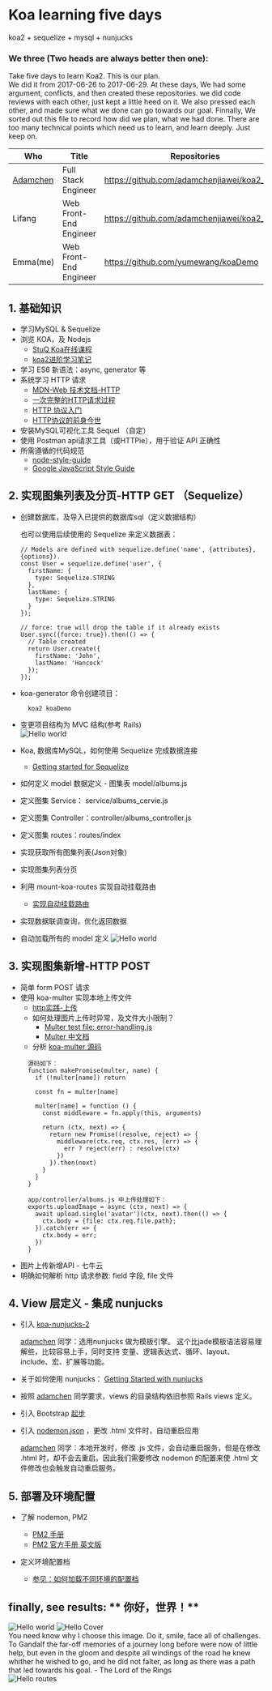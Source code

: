 # Koa learning five days

koa2 + sequelize + mysql + nunjucks

### We three (Two heads are always better then one):

Take five days to learn Koa2. This is our plan. <br />
We did it from 2017-06-26 to 2017-06-29. At these days, We had some argument, conflicts, and then created these repositories. we did code reviews with each other, just kept a little heed on it. We also pressed each other, and made sure what we done can go towards our goal. Finnally, We sorted out this file to record how did we plan, what we had done. There are too many technical points which need us to learn, and learn deeply. Just keep on.

| Who | Title | Repositories | 
| ------| ------ | ------ |
| [Adamchen ](https://github.com/adamchenjiawei) | Full Stack Engineer | https://github.com/adamchenjiawei/koa2_study |
| Lifang | Web Front-End Engineer  | https://github.com/adamchenjiawei/koa2_study |
| Emma(me) | Web Front-End Engineer  | https://github.com/yumewang/koaDemo |

## 1. 基础知识

- 学习MySQL & Sequelize
- 浏览 KOA，及 Nodejs
    - [StuQ Koa在线课程](http://i5ting.github.io/stuq-koa/index.html)
    - [koa2进阶学习笔记](https://chenshenhai.github.io/koa2-note/)
- 学习 ES6 新语法：async, generator 等
- 系统学习 HTTP 请求
    - [MDN-Web 技术文档-HTTP](https://developer.mozilla.org/zh-CN/docs/Web/HTTP)
    - [一次完整的HTTP请求过程](https://foofish.net/http-request-process.html)
    - [HTTP 协议入门](http://www.ruanyifeng.com/blog/2016/08/http.html)
    - [HTTP协议的前身今世](https://github.com/muwenzi/Program-Blog/issues/35)
- 安装MySQL可视化工具 Sequel （自定）
- 使用 Postman api请求工具（或HTTPie），用于验证 API 正确性
- 所需遵循的代码规范
    - [node-style-guide](https://github.com/dead-horse/node-style-guide)
    - [Google JavaScript Style Guide](http://rudasn.github.io/google-javascript-style-guide/)


## 2. 实现图集列表及分页-HTTP GET （Sequelize）

- 创建数据库，及导入已提供的数据库sql（定义数据结构）

    也可以使用后续使用的 Sequelize 来定义数据表：

      // Models are defined with sequelize.define('name', {attributes}, {options}).
      const User = sequelize.define('user', {
        firstName: {
          type: Sequelize.STRING
        },
        lastName: {
          type: Sequelize.STRING
        }
      });

      // force: true will drop the table if it already exists
      User.sync({force: true}).then(() => {
        // Table created
        return User.create({
          firstName: 'John',
          lastName: 'Hancock'
        });
      });

- koa-generator 命令创建项目：
  ```
    koa2 koaDemo
  ```
- 变更项目结构为 MVC 结构(参考 Rails)<br />
    ![Hello world](https://github.com/yumewang/koaDemo/blob/master/public/images/application.png)
- Koa, 数据库MySQL，如何使用 Sequelize 完成数据连接
    - [Getting started for Sequelize](http://docs.sequelizejs.com/manual/installation/getting-started)
- 如何定义 model 数据定义 - 图集表 model/albums.js
- 定义图集 Service： service/albums_cervie.js
- 定义图集 Controller：controller/albums_controller.js
- 定义图集 routes：routes/index
- 实现获取所有图集列表(Json对象)
- 实现图集列表分页
- 利用 mount-koa-routes 实现自动挂载路由
    - [实现自动挂载路由](http://i5ting.github.io/stuq-koa/moa2/mount-routes.html)
- 实现数据联调查询，优化返回数据
- 自动加载所有的 model 定义
  ![Hello world](https://github.com/yumewang/koaDemo/blob/master/public/images/export-model.jpg)

## 3. 实现图集新增-HTTP POST

- 简单 form POST 请求
- 使用 koa-multer 实现本地上传文件
  - [http实践-上传](http://i5ting.github.io/stuq-koa/koa-practice/http-practice.html)
  - 如何处理图片上传时异常，及文件大小限制？
    - [Multer test file: error-handling.js](https://github.com/koa-modules/multer/blob/master/test/error-handling.js)
    - [Multer 中文档](https://github.com/expressjs/multer/blob/master/doc/README-zh-cn.md)
  - 分析 [koa-multer 源码](https://github.com/koa-modules/multer/blob/master/index.js)
  ```
    源码如下：
    function makePromise(multer, name) {
      if (!multer[name]) return

      const fn = multer[name]

      multer[name] = function () {
        const middleware = fn.apply(this, arguments)

        return (ctx, next) => {
          return new Promise((resolve, reject) => {
            middleware(ctx.req, ctx.res, (err) => {
              err ? reject(err) : resolve(ctx)
            })
          }).then(next)
        }
      }
    }

    app/controller/albums.js 中上传处理如下：
    exports.uploadImage = async (ctx, next) => {
      await upload.single('avatar')(ctx, next).then(() => {
        ctx.body = {file: ctx.req.file.path};
      }).catch(err => {
        ctx.body = err;
      })
    }
  ```
- 图片上传新增API - 七牛云
- 明确如何解析 http 请求参数: field 字段, file 文件

## 4. View 层定义 - 集成 nunjucks

- 引入 [koa-nunjucks-2](https://github.com/strawbrary/koa-nunjucks-2)
  
  [adamchen](https://github.com/adamchenjiawei) 同学：选用nunjucks 做为模板引擎。  这个比jade模板语法容易理解些，比较容易上手，同时支持 变量、逻辑表达式、循环、layout、include、宏、扩展等功能。
- 关于如何使用 nunjucks： [Getting Started with nunjucks](https://mozilla.github.io/nunjucks/getting-started.html)
- 按照 [adamchen](https://github.com/adamchenjiawei) 同学要求，views 的目录结构依旧参照 Rails views 定义。
- 引入 Bootstrap [起步](http://v3.bootcss.com/getting-started/)
- 引入 [nodemon.json](https://github.com/yumewang/koaDemo/blob/master/nodemon.json) ，更改 .html 文件时，自动重启应用

  [adamchen](https://github.com/adamchenjiawei) 同学：本地开发时，修改 .js 文件，会自动重启服务，但是在修改 .html 时，却不会去重启。因此我们需要修改 nodemon 的配置来使 .html 文件修改也会触发自动重启服务。


## 5. 部署及环境配置

- 了解  nodemon, PM2
    - [PM2 手册](https://wohugb.gitbooks.io/pm2/content/index.html)
    - [PM2 官方手册 英文版](http://pm2.keymetrics.io/docs/usage/quick-start/)

- 定义环境配置档
    - [参见：如何加载不同环境的配置档](https://github.com/adamchenjiawei/koa2_study/blob/master/config/index.js)

## finally, see results: ** 你好，世界！**
  ![Hello world](https://github.com/yumewang/koaDemo/blob/master/public/images/hello-world.png)
  ![Hello Cover](https://github.com/yumewang/koaDemo/blob/master/public/images/hello-cover.png)
  <br/>You need know why I choose this image. Do it, smile, face all of challenges. <br/>
  To Gandalf the far-off memories of a journey long before were now of little help, but even in the gloom and despite all windings of the road he knew whither he wished to go, and he did not falter, as long as there was a path that led towards his goal. - The Lord of the Rings <br/>
  ![Hello routes](https://github.com/yumewang/koaDemo/blob/master/public/images/hello-routes.png)



  